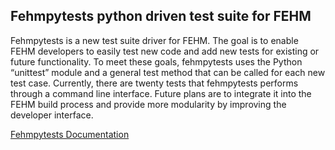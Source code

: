 
## Fehmpytests python driven test suite for FEHM ##

Fehmpytests is a new test suite driver for FEHM. The goal is to enable FEHM developers to easily test new code and add new tests 
for existing or future functionality. To meet these goals, fehmpytests uses the Python “unittest” module and a general test 
method that can be called for each new test case. 
Currently, there are twenty tests that fehmpytests performs through a command line interface. 
Future plans are to integrate it into the FEHM build process and provide more modularity by improving the developer interface.


[Fehmpytests Documentation](http://lanl.github.io/FEHM/fehmpytests/html/index.html)
